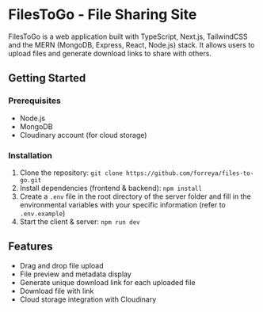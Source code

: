 # FilesToGo - File Sharing Site

FilesToGo is a web application built with TypeScript, Next.js, TailwindCSS and the MERN (MongoDB, Express, React, Node.js) stack. It allows users to upload files and generate download links to share with others.

## Getting Started

### Prerequisites
- Node.js
- MongoDB
- Cloudinary account (for cloud storage)

### Installation
1. Clone the repository: `git clone https://github.com/forreya/files-to-go.git`
2. Install dependencies (frontend & backend): `npm install`
3. Create a `.env` file in the root directory of the server folder and fill in the environmental variables with your specific information (refer to `.env.example`)
4. Start the client & server: `npm run dev`

## Features
- Drag and drop file upload
- File preview and metadata display
- Generate unique download link for each uploaded file
- Download file with link
- Cloud storage integration with Cloudinary